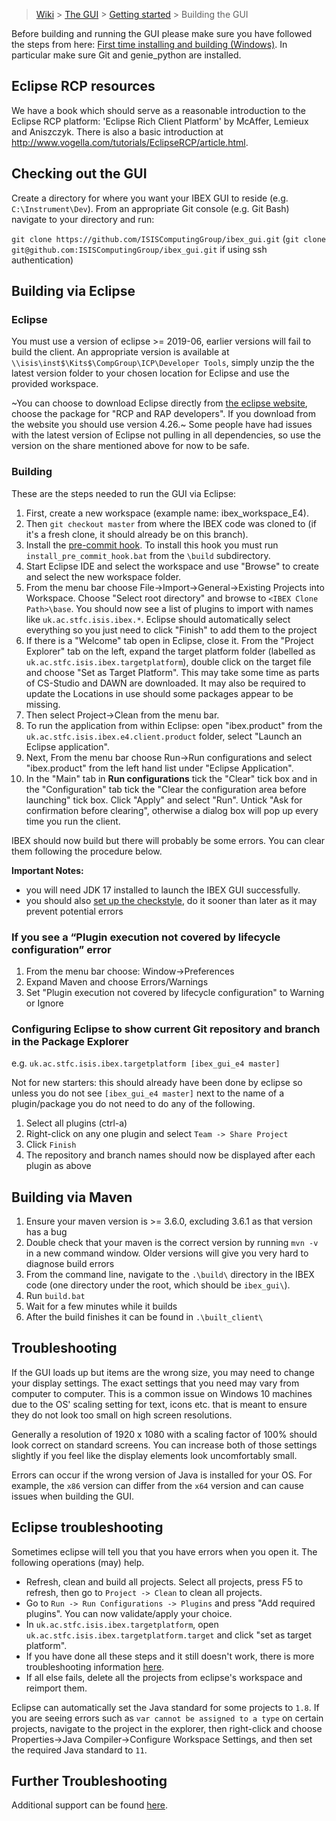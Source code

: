 > [Wiki](Home) > [The GUI](The-GUI) > [Getting started](GUI-Getting-Started) > Building the GUI

Before building and running the GUI please make sure you have followed the steps from here: [First time installing and building (Windows)](First-time-installing-and-building-(Windows)). In particular make sure Git and genie_python are installed.

## Eclipse RCP resources

We have a book which should serve as a reasonable introduction to the Eclipse RCP platform: 'Eclipse Rich Client Platform' by McAffer, Lemieux and Aniszczyk. There is also a basic introduction at http://www.vogella.com/tutorials/EclipseRCP/article.html.

## Checking out the GUI

Create a directory for where you want your IBEX GUI to reside (e.g. `C:\Instrument\Dev`). From an appropriate Git console (e.g. Git Bash) navigate to your directory and run:

`git clone https://github.com/ISISComputingGroup/ibex_gui.git` (`git clone git@github.com:ISISComputingGroup/ibex_gui.git` if using ssh authentication)

## Building via Eclipse ##

### Eclipse

You must use a version of eclipse >= 2019-06, earlier versions will fail to build the client. An appropriate version is available at `\\isis\inst$\Kits$\CompGroup\ICP\Developer Tools`, simply unzip the the latest version folder to your chosen location for Eclipse and use the provided workspace. 

~You can choose to download Eclipse directly from [the eclipse website](http://www.eclipse.org/downloads/packages/), choose the package for "RCP and RAP developers". If you download from the website you should use version 4.26.~ Some people have had issues with the latest version of Eclipse not pulling in all dependencies, so use the version on the share mentioned above for now to be safe.

### Building

These are the steps needed to run the GUI via Eclipse:

1. First, create a new workspace (example name: ibex_workspace_E4).
1. Then `git checkout master` from where the IBEX code was cloned to (if it's a fresh clone, it should already be on this branch).
1. Install the [pre-commit hook](https://github.com/ISISComputingGroup/IBEX/issues/4786). To install this hook you must run `install_pre_commit_hook.bat` from the `\build` subdirectory.
1. Start Eclipse IDE and select the workspace and use "Browse" to create and select the new workspace folder.
1. From the menu bar choose File->Import->General->Existing Projects into Workspace. Choose "Select root directory" and browse to `<IBEX Clone Path>\base`. You should now see a list of plugins to import with names like `uk.ac.stfc.isis.ibex.*`. Eclipse should automatically select everything so you just need to click "Finish" to add them to the project
1. If there is a "Welcome" tab open in Eclipse, close it. From the "Project Explorer" tab on the left, expand the target platform folder (labelled as ``uk.ac.stfc.isis.ibex.targetplatform``), double click on the target file and choose "Set as Target Platform". This may take some time as parts of CS-Studio and DAWN are downloaded. It may also be required to update the Locations in use should some packages appear to be missing. 
1. Then select Project->Clean from the menu bar.
1. To run the application from within Eclipse: open "ibex.product" from the ``uk.ac.stfc.isis.ibex.e4.client.product`` folder, select "Launch an Eclipse application".
1. Next, From the menu bar choose Run->Run configurations and select "ibex.product" from the left hand list under "Eclipse Application".
1. In the "Main" tab in **Run configurations** tick the "Clear" tick box and in the "Configuration" tab tick the "Clear the configuration area before launching" tick box. Click "Apply" and select "Run". Untick "Ask for confirmation before clearing", otherwise a dialog box will pop up every time you run the client.

IBEX should now build but there will probably be some errors. You can clear them following the procedure below.

**Important Notes:** 
* you will need JDK 17 installed to launch the IBEX GUI successfully.
* you should also [set up the checkstyle](https://github.com/ISISComputingGroup/ibex_developers_manual/wiki/Checkstyle-setup), do it sooner than later as it may prevent potential errors

### If you see a “Plugin execution not covered by lifecycle configuration” error
1. From the menu bar choose: Window->Preferences
1. Expand Maven and choose Errors/Warnings
1. Set "Plugin execution not covered by lifecycle configuration" to Warning or Ignore

### Configuring Eclipse to show current Git repository and branch in the Package Explorer

e.g. `uk.ac.stfc.isis.ibex.targetplatform [ibex_gui_e4 master]`

Not for new starters: this should already have been done by eclipse so unless you do not see `[ibex_gui_e4 master]` next to the name of a plugin/package you do not need to do any of the following.
1. Select all plugins (ctrl-a)
1. Right-click on any one plugin and select `Team -> Share Project`
1. Click `Finish`
1. The repository and branch names should now be displayed after each plugin as above


## Building via Maven ##

1. Ensure your maven version is >= 3.6.0, excluding 3.6.1 as that version has a bug
1. Double check that your maven is the correct version by running `mvn -v` in a new command window. Older versions will give you very hard to diagnose build errors
1. From the command line, navigate to the `.\build\` directory in the IBEX code (one directory under the root, which should be `ibex_gui\`).
1. Run `build.bat`
1. Wait for a few minutes while it builds
1. After the build finishes it can be found in `.\built_client\`

## Troubleshooting ##

If the GUI loads up but items are the wrong size, you may need to change your display settings. The exact settings that you need may vary from computer to computer. This is a common issue on Windows 10 machines due to the OS' scaling setting for text, icons etc. that is meant to ensure they do not look too small on high screen resolutions. 

Generally a resolution of 1920 x 1080 with a scaling factor of 100% should look correct on standard screens. You can increase both of those settings slightly if you feel like the display elements look uncomfortably small.

Errors can occur if the wrong version of Java is installed for your OS. For example, the `x86` version can differ from the `x64` version and can cause issues when building the GUI. 

## Eclipse troubleshooting ##

Sometimes eclipse will tell you that you have errors when you open it. The following operations (may) help.
- Refresh, clean and build all projects. Select all projects, press F5 to refresh, then go to `Project -> Clean` to clean all projects.
- Go to `Run -> Run Configurations -> Plugins` and press "Add required plugins". You can now validate/apply your choice.
- In `uk.ac.stfc.isis.ibex.targetplatform`, open `uk.ac.stfc.isis.ibex.targetplatform.target` and click "set as target platform". 
- If you have done all these steps and it still doesn't work, there is more troubleshooting information [here](https://github.com/ISISComputingGroup/ibex_developers_manual/wiki/Common-Eclipse-Issues).
- If all else fails, delete all the projects from eclipse's workspace and reimport them.

Eclipse can automatically set the Java standard for some projects to `1.8`. If you are seeing errors such as `var cannot be assigned to a type` on certain projects, navigate to the project in the explorer, then right-click and choose Properties->Java Compiler->Configure Workspace Settings, and then set the required Java standard to `11`.

## Further Troubleshooting ##

Additional support can be found [here](https://github.com/ISISComputingGroup/ibex_developers_manual/wiki/GUI-Troubleshooting).
